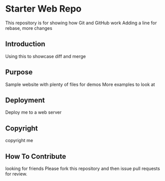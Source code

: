 # Starter Web Repo

This repository is for showing how Git and GitHub work
Adding a line for rebase, 
more changes

## Introduction
Using this to showcase diff and merge

## Purpose
Sample website with plenty of files for demos
More examples to look at

## Deployment
Deploy me to a web server

## Copyright 

copyright me

## How To Contribute
looking for friends
Please fork this repository and then issue pull requests for review.
